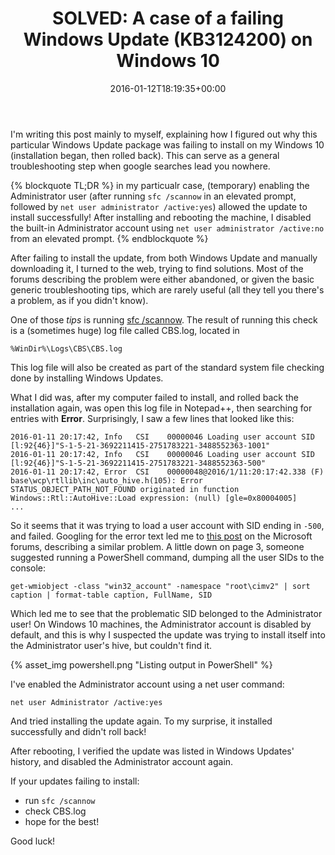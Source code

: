 ﻿---
title: 'SOLVED: A case of a failing Windows Update (KB3124200) on Windows 10'
date: 2016-01-12T18:19:35+00:00
---
I'm writing this post mainly to myself, explaining how I figured out why this particular Windows Update package was failing to install on my Windows 10 (installation began, then rolled back). This can serve as a general troubleshooting step when google searches lead you nowhere.

<!-- more -->

{% blockquote TL;DR %}
 in my particualr case, (temporary) enabling the Administrator user (after running `sfc /scannow` in an elevated prompt, followed by `net user administrator /active:yes`) allowed the update to install successfully! After installing and rebooting the machine, I disabled the built-in Administrator account using `net user administrator /active:no` from an elevated prompt.
{% endblockquote %}

After failing to install the update, from both Windows Update and manually downloading it, I turned to the web, trying to find solutions. Most of the forums describing the problem were either abandoned, or given the basic generic troubleshooting tips, which are rarely useful (all they tell you there's a problem, as if you didn't know).

One of those *tips* is running [sfc /scannow](https://support.microsoft.com/en-us/kb/929833). The result of running this check is a (sometimes huge) log file called CBS.log, located in 

    %WinDir%\Logs\CBS\CBS.log

This log file will also be created as part of the standard system file checking done by installing Windows Updates.

What I did was, after my computer failed to install, and rolled back the installation again, was open this log file in Notepad++, then searching for entries with **Error**. Surprisingly, I saw a few lines that looked like this:

```
2016-01-11 20:17:42, Info   CSI    00000046 Loading user account SID [l:92{46}]"S-1-5-21-3692211415-2751783221-3488552363-1001"
2016-01-11 20:17:42, Info   CSI    00000046 Loading user account SID [l:92{46}]"S-1-5-21-3692211415-2751783221-3488552363-500"
2016-01-11 20:17:42, Error  CSI    00000048@2016/1/11:20:17:42.338 (F) base\wcp\rtllib\inc\auto_hive.h(105): Error STATUS_OBJECT_PATH_NOT_FOUND originated in function Windows::Rtl::AutoHive::Load expression: (null) [gle=0x80004005]
...
```

So it seems that it was trying to load a user account with SID ending in `-500`, and failed. Googling for the error text led me to [this post](https://answers.microsoft.com/en-us/insider/forum/insider_wintp-insider_update/latest-kb3074665-update-fails-to-install/45f314d1-2ea8-452c-b59f-60440b9f4e46?page=3) on the Microsoft forums, describing a similar problem. A little down on page 3, someone suggested running a PowerShell command, dumping all the user SIDs to the console:

    get-wmiobject -class "win32_account" -namespace "root\cimv2" | sort caption | format-table caption, FullName, SID

Which led me to see that the problematic SID belonged to the Administrator user! On Windows 10 machines, the Administrator account is disabled by default, and this is why I suspected the update was trying to install itself into the Administrator user's hive, but couldn't find it.

{% asset_img powershell.png "Listing output in PowerShell" %}

I've enabled the Administrator account using a net user command:

    net user Administrator /active:yes

And tried installing the update again. To my surprise, it installed successfully and didn't roll back!

After rebooting, I verified the update was listed in Windows Updates' history, and disabled the Administrator account again.

If your updates failing to install:

  * run `sfc /scannow`
  * check CBS.log
  * hope for the best!

Good luck!
